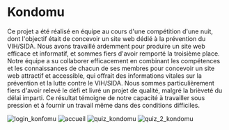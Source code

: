 # Kondomu

Ce projet a été réalisé en équipe au cours d'une compétition d'une nuit, dont l'objectif était de concevoir un site web dédié à la prévention du VIH/SIDA. Nous avons travaillé ardemment pour produire un site web efficace et informatif, et sommes fiers d'avoir remporté la troisième place. Notre équipe a su collaborer efficacement en combinant les compétences et les connaissances de chacun de ses membres pour concevoir un site web attractif et accessible, qui offrait des informations vitales sur la prévention et la lutte contre le VIH/SIDA. Nous sommes particulièrement fiers d'avoir relevé le défi et livré un projet de qualité, malgré la brièveté du délai imparti. Ce résultat témoigne de notre capacité à travailler sous pression et à fournir un travail même dans des conditions difficiles.



![login_konfomu](https://user-images.githubusercontent.com/59121834/224043891-c0281547-d59c-4990-aab7-6ee92d3bbd90.PNG)
![accueil](https://user-images.githubusercontent.com/59121834/224044797-ab2b27fd-6639-4680-9d10-f3011b075f37.PNG)
![quiz_kondomu](https://user-images.githubusercontent.com/59121834/224043881-c6ecf798-1f9e-4da3-b671-ec4c1c11a680.PNG)
![quiz_2_kondomu](https://user-images.githubusercontent.com/59121834/224043896-bb62be19-d4f7-4e6d-9b0e-052e057b9fee.PNG)


